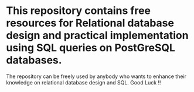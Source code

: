 # This repository contains free resources for Relational database design and practical implementation using SQL queries on PostGreSQL databases.

The repository can be freely used by anybody who wants to enhance their knowledge on relational database design and SQL. Good Luck !!
